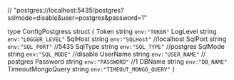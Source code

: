 // "postgres://localhost:5435/postgres?sslmode=disable&user=postgres&password=1"

type ConfigPostgress struct {
	Token             string `env:"TOKEN"`
	LogLevel          string `env:"LOGGER_LEVEL"`
	SqlHost           string `env:"SQLHost"`   //localhost
	SqlPort           string `env:"SQL_PORT"`  //5435
	SqlType           string `env:"SQL_TYPE"`  //postgres
	SqlMode           string `env:"SQL_MODE"`  //disable
	UserName          string `env:"USER_NAME"` // postgres
	Password          string `env:"PASSWORD"`  //1
	DBName            string `env:"DB_NAME"`
	TimeoutMongoQuery string `env:"TIMEOUT_MONGO_QUERY"`
}